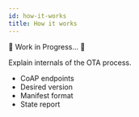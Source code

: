 ```yaml
---
id: how-it-works
title: How it works
---
```


🚧 Work in Progress... 🚧

Explain internals of the OTA process.

- CoAP endpoints
- Desired version
- Manifest format
- State report
